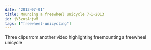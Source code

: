 ```yaml
---
date: "2013-07-01"
title: Mounting a freewheel unicycle 7-1-2013
id: jV5zutArjwM
tags: ["freewheel-unicycling"]
---
```


Three clips from another video highlighting freemounting a freewheel unicycle
